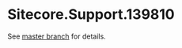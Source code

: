 # Sitecore.Support.139810

See [master branch](https://github.com/sitecoresupport/Sitecore.Support.139810) for details.